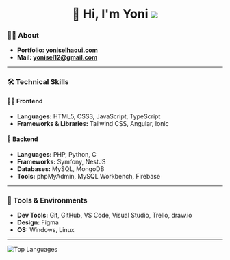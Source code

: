 <h1 align="center">👋 Hi, I'm Yoni <a href="#"><img src="https://api.visitorbadge.io/api/visitors?path=https%3A%2F%2Fgithub.com%2FYoniSlh&labelColor=%23333333&countColor=%23ba68c8&style=flat"/></a>
</h1> 

### 🙋‍♂️ About
- **Portfolio: <a href="https://yoniselhaoui.com" target="_blank">yoniselhaoui.com</a>**
- **Mail: <a href="mailto:yonisel12@gmail.com">yonisel12@gmail.com</a>**

---

### 🛠️ Technical Skills

#### 👨‍💻 Frontend  
- **Languages:** HTML5, CSS3, JavaScript, TypeScript  
- **Frameworks & Libraries:** Tailwind CSS, Angular, Ionic

#### 🧠 Backend  
- **Languages:** PHP, Python, C 
- **Frameworks:** Symfony, NestJS
- **Databases:** MySQL, MongoDB
- **Tools:** phpMyAdmin, MySQL Workbench, Firebase
  
---

### 🧰 Tools & Environments  
- **Dev Tools:** Git, GitHub, VS Code, Visual Studio, Trello, draw.io 
- **Design:** Figma
- **OS:** Windows, Linux

---

![Top Languages](https://github-readme-stats.vercel.app/api/top-langs/?username=yonislh&layout=compact)
